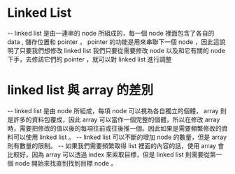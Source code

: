 # Linked List
-- linked list 是由一連串的 node 所組成的，每一個 node 裡面包含了各自的 data , 儲存位置和 pointer ， pointer 的功能是用來串聯下一個 node ，因此這說明了只要我們想修改 linked list 我們只要從需要修改 node 以及和它有關的 node 下手，去修該它們的 pointer ，就可以對 linked list 進行調整
# linked list 與 array 的差別
-- linked list 是由 node 所組成，每項 node 可以視為各自獨立的個體， array 則是許多的資料包覆成，因此 array 可以當作一個完整的個體，所以在修改 array 時，需要把修改的值以後的每項往前或往後推一個。因此如果是需要頻繁修改的資料可以使用 linked list 。 
-- linked list 可以不斷的增加 node 的數量，但是 array 則有數量的限制。
-- 如果我們需要頻繁取得 list 裡面的內容的話，使用 array 會比較好，因為 array 可以透過 index 來索取目標，但是 linked list 則需要從第一個 node 開始來找直到找到目標 node 。
